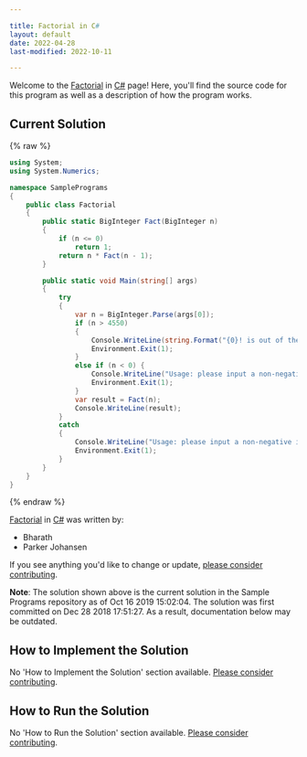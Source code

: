 ```yaml
---

title: Factorial in C#
layout: default
date: 2022-04-28
last-modified: 2022-10-11

---
```


Welcome to the [Factorial](https://sampleprograms.io/projects/factorial) in [C#](https://sampleprograms.io/languages/c-sharp) page! Here, you'll find the source code for this program as well as a description of how the program works.

## Current Solution

{% raw %}

```c#
using System;
using System.Numerics;

namespace SamplePrograms
{
    public class Factorial
    {
        public static BigInteger Fact(BigInteger n)
        {
            if (n <= 0)
                return 1;
            return n * Fact(n - 1);
        }

        public static void Main(string[] args)
        {
            try
            {
                var n = BigInteger.Parse(args[0]);
                if (n > 4550)
                {
                    Console.WriteLine(string.Format("{0}! is out of the reasonable bounds for calculation.", n));
                    Environment.Exit(1);
                }
                else if (n < 0) {
                    Console.WriteLine("Usage: please input a non-negative integer");
                    Environment.Exit(1);
                }
                var result = Fact(n);
                Console.WriteLine(result);
            }
            catch
            {
                Console.WriteLine("Usage: please input a non-negative integer");
                Environment.Exit(1);
            }
        }
    }
}
```

{% endraw %}

[Factorial](https://sampleprograms.io/projects/factorial) in [C#](https://sampleprograms.io/languages/c-sharp) was written by:

- Bharath
- Parker Johansen

If you see anything you'd like to change or update, [please consider contributing](https://github.com/TheRenegadeCoder/sample-programs).

**Note**: The solution shown above is the current solution in the Sample Programs repository as of Oct 16 2019 15:02:04. The solution was first committed on Dec 28 2018 17:51:27. As a result, documentation below may be outdated.

## How to Implement the Solution

No 'How to Implement the Solution' section available. [Please consider contributing](https://github.com/TheRenegadeCoder/sample-programs-website).

## How to Run the Solution

No 'How to Run the Solution' section available. [Please consider contributing](https://github.com/TheRenegadeCoder/sample-programs-website).